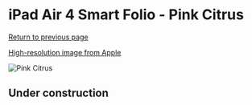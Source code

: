 # iPad Air 4 Smart Folio - Pink Citrus

[Return to previous page](/ipad_pro2)

[High-resolution image from Apple](https://store.storeimages.cdn-apple.com/8756/as-images.apple.com/is/MH093?wid=4500&hei=4500&fmt=png)

<div style="width: 500px"><img src="/everyphone/MH093.png" alt="Pink Citrus"></div>

## Under construction
